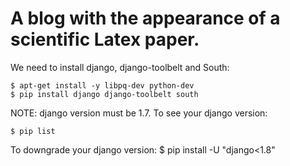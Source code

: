 A blog with the appearance of a scientific Latex paper.
==================

We need to install django, django-toolbelt and South:

	$ apt-get install -y libpq-dev python-dev
	$ pip install django django-toolbelt south

NOTE: django version must be 1.7. To see your django version:

	$ pip list
To downgrade your django version:
	$ pip install -U "django<1.8"
